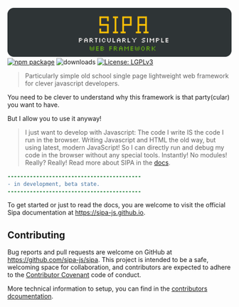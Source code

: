 ![SIPA Particularly simple web framework](doc/_assets/_raw/logo_doc.svg)<br>
[![npm package](https://img.shields.io/npm/v/sipa?color=63a618&style=plastic&logo=npm&logoColor=red)](https://www.npmjs.com/package/sipa)
![downloads](https://img.shields.io/npm/dt/sipa?color=dce2df&style=plastic)
[![License: LGPLv3](https://img.shields.io/badge/License-LGPLv3-fabd09.svg?style=plastic)](LICENSE)

> Particularly simple old school single page lightweight web framework for clever javascript developers.

You need to be clever to understand why this framework is that party(cular) you want to have.

But I allow you to use it anyway!

> I just want to develop with Javascript: The code I write IS the code I run in the browser.
> Writing Javascript and HTML the old way, but using latest, modern JavaScript! So I can directly run and debug my code in the browser without any special tools. Instantly!
> No modules! Really? Really! Read more about SIPA in the [docs](https://sipa-js.github.io).

```diff
------------------------------------------
- in development, beta state. 
------------------------------------------
```

To get started or just to read the docs, you are welcome to visit the official Sipa documentation at https://sipa-js.github.io.


<!-- -------------------------- SECTION -------------------------- -->
<a name="contributing"></a>
## Contributing

Bug reports and pull requests are welcome on GitHub at https://github.com/sipa-js/sipa. This project is intended to be a safe, welcoming space for collaboration, and contributors are expected to adhere to the [Contributor Covenant](http://contributor-covenant.org) code of conduct.

More technical information to setup, you can find in the [contributors dcoumentation](doc/contributors.md).


